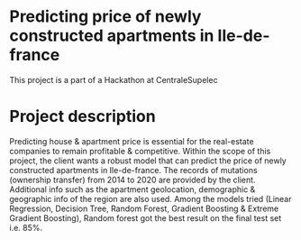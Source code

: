# Predicting price of newly constructed apartments in Ile-de-france
This project is a part of a Hackathon at CentraleSupelec
# Project description
Predicting house & apartment price is essential for the real-estate companies to remain profitable & competitive. Within the scope of this project, the client wants a robust model that can predict the price of newly constructed apartments in Ile-de-france. The records of mutations (ownership transfer) from 2014 to 2020 are provided by the client. Additional info such as the apartment geolocation, demographic & geographic info of the region are also used. Among the models tried (Linear Regression, Decision Tree, Random Forest, Gradient Boosting & Extreme Gradient Boosting), Random forest got the best result on the final test set i.e. 85%.
